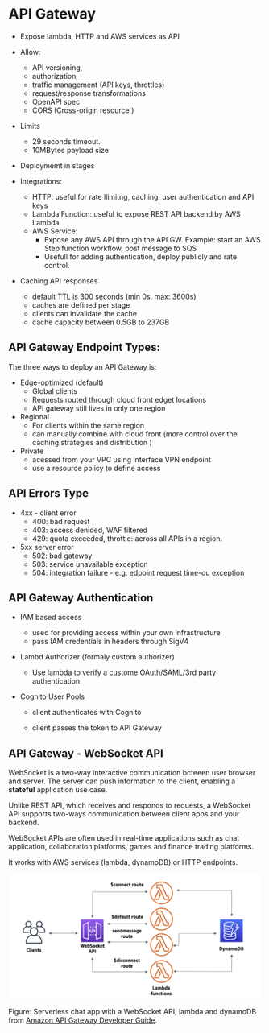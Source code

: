 # API Gateway

- Expose lambda, HTTP and AWS services as API
- Allow: 
  - API versioning, 
  - authorization, 
  - traffic management (API keys, throttles)
  - request/response transformations
  - OpenAPI spec
  - CORS (Cross-origin resource )
- Limits
  - 29 seconds timeout.
  - 10MBytes payload size
- Deploymemt in stages
- Integrations:
  - HTTP: useful for rate llimitng, caching, user authentication and API keys
  - Lambda Function: useful to expose REST API backend by AWS Lambda
  - AWS Service: 
    - Expose any AWS API through the API GW. Example: start an AWS Step function workflow, post message to SQS
    - Usefull for adding authentication, deploy publicly and rate control.
  
- Caching API responses
  - default TTL is 300 seconds (min 0s, max: 3600s)
  - caches are defined per stage
  - clients can invalidate the cache
  - cache capacity between 0.5GB to 237GB
  



## API Gateway Endpoint Types:

The three ways to deploy an API Gateway is:

- Edge-optimized (default)
  - Global clients
  - Requests routed through cloud front edget locations
  - API gateway still lives in only one region
- Regional
  - For clients within the same region
  - can manually combine with cloud front (more control over the caching strategies and distribution )
- Private
  - acessed from your VPC using interface VPN endpoint
  - use a resource policy to define access





## API Errors Type

- 4xx - client error
  - 400: bad request
  - 403: access denided, WAF filtered
  - 429: quota exceeded, throttle: across all APIs in a region.
- 5xx server error
  - 502: bad gateway
  - 503: service unavailable exception
  - 504: integration failure - e.g. edpoint request time-ou exception



## API Gateway Authentication

- IAM based access

  - used for providing access within your own infrastructure
  - pass IAM credentials in headers through SigV4

- Lambd Authorizer (formaly custom authorizer)

  - Use lambda to verify a custome OAuth/SAML/3rd party authentication

- Cognito User Pools

  - client authenticates with Cognito

  - client passes the token to API Gateway



## API Gateway - WebSocket API

WebSocket is a two-way interactive communication bcteeen user browser and server. The server can push information to the client, enabling a **stateful** application use case.

Unlike REST API, which receives and responds to requests, a WebSocket API supports two-ways communication between client apps and your backend.

WebSocket APIs are often used in real-time applications such as chat application, collaboration platforms, games and finance trading platforms.

It works with AWS services (lambda, dynamoDB) or HTTP endpoints.



![image-20240129084724727](./assets/image-20240129084724727.png)

Figure: Serverless chat app with a WebSocket API, lambda and dynamoDB from [Amazon API Gateway Developer Guide](https://docs.aws.amazon.com/apigateway/latest/developerguide/websocket-api-chat-app.html).
